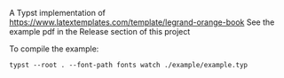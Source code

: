 A Typst implementation of https://www.latextemplates.com/template/legrand-orange-book
See the example pdf in the Release section of this project

To compile the example:

    typst --root . --font-path fonts watch ./example/example.typ